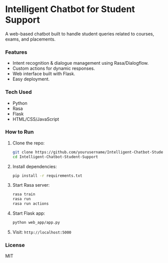 # Intelligent Chatbot for Student Support

A web-based chatbot built to handle student queries related to courses, exams, and placements.

### Features
- Intent recognition & dialogue management using Rasa/Dialogflow.
- Custom actions for dynamic responses.
- Web interface built with Flask.
- Easy deployment.

### Tech Used
- Python
- Rasa
- Flask
- HTML/CSS/JavaScript

### How to Run
1. Clone the repo:
   ```bash
   git clone https://github.com/yourusername/Intelligent-Chatbot-Student-Support.git
   cd Intelligent-Chatbot-Student-Support
   ```
2. Install dependencies:
   ```bash
   pip install -r requirements.txt
   ```
3. Start Rasa server:
   ```bash
   rasa train
   rasa run
   rasa run actions
   ```
4. Start Flask app:
   ```bash
   python web_app/app.py
   ```
5. Visit: `http://localhost:5000`

### License
MIT
